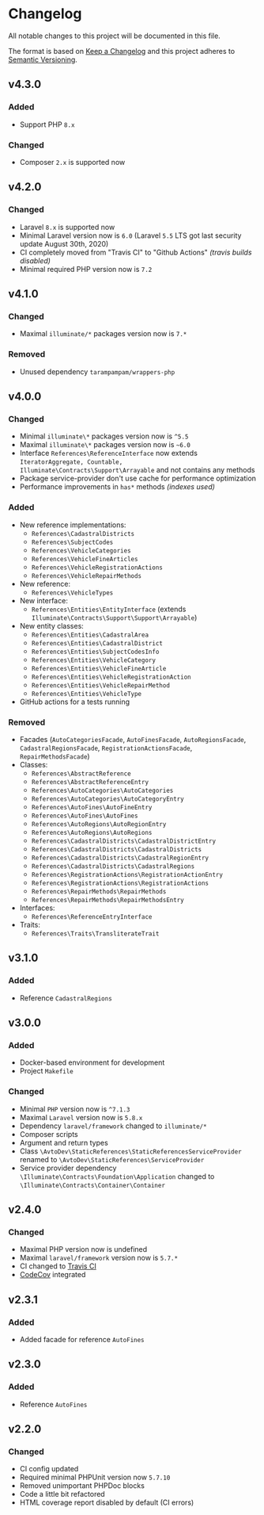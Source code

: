 # Changelog

All notable changes to this project will be documented in this file.

The format is based on [Keep a Changelog][keepachangelog] and this project adheres to [Semantic Versioning][semver].

## v4.3.0

### Added

- Support PHP `8.x`

### Changed

- Composer `2.x` is supported now

## v4.2.0

### Changed

- Laravel `8.x` is supported now
- Minimal Laravel version now is `6.0` (Laravel `5.5` LTS got last security update August 30th, 2020)
- CI completely moved from "Travis CI" to "Github Actions" _(travis builds disabled)_
- Minimal required PHP version now is `7.2`

## v4.1.0

### Changed

- Maximal `illuminate/*` packages version now is `7.*`

### Removed

- Unused dependency `tarampampam/wrappers-php`

## v4.0.0

### Changed

- Minimal `illuminate\*` packages version now is `^5.5`
- Maximal `illuminate\*` packages version now is `~6.0`
- Interface `References\ReferenceInterface` now extends `IteratorAggregate, Countable, Illuminate\Contracts\Support\Arrayable` and not contains any methods
- Package service-provider don't use cache for performance optimization
- Performance improvements in `has*` methods _(indexes used)_

### Added

- New reference implementations:
  - `References\CadastralDistricts`
  - `References\SubjectCodes`
  - `References\VehicleCategories`
  - `References\VehicleFineArticles`
  - `References\VehicleRegistrationActions`
  - `References\VehicleRepairMethods`
- New reference:
  - `References\VehicleTypes`
- New interface:
  - `References\Entities\EntityInterface` (extends `Illuminate\Contracts\Support\Support\Arrayable`)
- New entity classes:
  - `References\Entities\CadastralArea`
  - `References\Entities\CadastralDistrict`
  - `References\Entities\SubjectCodesInfo`
  - `References\Entities\VehicleCategory`
  - `References\Entities\VehicleFineArticle`
  - `References\Entities\VehicleRegistrationAction`
  - `References\Entities\VehicleRepairMethod`
  - `References\Entities\VehicleType`
- GitHub actions for a tests running

### Removed

- Facades (`AutoCategoriesFacade`, `AutoFinesFacade`, `AutoRegionsFacade`, `CadastralRegionsFacade`, `RegistrationActionsFacade`, `RepairMethodsFacade`)
- Classes:
  - `References\AbstractReference`
  - `References\AbstractReferenceEntry`
  - `References\AutoCategories\AutoCategories`
  - `References\AutoCategories\AutoCategoryEntry`
  - `References\AutoFines\AutoFineEntry`
  - `References\AutoFines\AutoFines`
  - `References\AutoRegions\AutoRegionEntry`
  - `References\AutoRegions\AutoRegions`
  - `References\CadastralDistricts\CadastralDistrictEntry`
  - `References\CadastralDistricts\CadastralDistricts`
  - `References\CadastralDistricts\CadastralRegionEntry`
  - `References\CadastralDistricts\CadastralRegions`
  - `References\RegistrationActions\RegistrationActionEntry`
  - `References\RegistrationActions\RegistrationActions`
  - `References\RepairMethods\RepairMethods`
  - `References\RepairMethods\RepairMethodsEntry`
- Interfaces:
  - `References\ReferenceEntryInterface`
- Traits:
  - `References\Traits\TransliterateTrait`

## v3.1.0

### Added

- Reference `CadastralRegions`

## v3.0.0

### Added

- Docker-based environment for development
- Project `Makefile`

### Changed

- Minimal `PHP` version now is `^7.1.3`
- Maximal `Laravel` version now is `5.8.x`
- Dependency `laravel/framework` changed to `illuminate/*`
- Composer scripts
- Argument and return types
- Class `\AvtoDev\StaticReferences\StaticReferencesServiceProvider` renamed to `\AvtoDev\StaticReferences\ServiceProvider`
- Service provider dependency `\Illuminate\Contracts\Foundation\Application` changed to `\Illuminate\Contracts\Container\Container`

## v2.4.0

### Changed

- Maximal PHP version now is undefined
- Maximal `laravel/framework` version now is `5.7.*`
- CI changed to [Travis CI][travis]
- [CodeCov][codecov] integrated

[travis]:https://travis-ci.org/
[codecov]:https://codecov.io/

## v2.3.1

### Added

- Added facade for reference `AutoFines`

## v2.3.0

### Added

- Reference `AutoFines`

## v2.2.0

### Changed

- CI config updated
- Required minimal PHPUnit version now `5.7.10`
- Removed unimportant PHPDoc blocks
- Code a little bit refactored
- HTML coverage report disabled by default (CI errors)

[keepachangelog]:https://keepachangelog.com/en/1.0.0/
[semver]:https://semver.org/spec/v2.0.0.html
